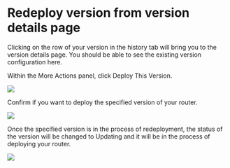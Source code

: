 # Redeploy version from version details page

Clicking on the row of your version in the history tab will bring you to the version details page. You should be able to see the existing version configuration here.

Within the More Actions panel, click Deploy This Version.

![](../../../.gitbook/assets/deploy\_version\_action.png)

Confirm if you want to deploy the specified version of your router.

![](../../../.gitbook/assets/redeploy\_version\_modal.png)

Once the specified version is in the process of redeployment, the status of the version will be changed to Updating and it will be in the process of deploying your router.

![](../../../.gitbook/assets/redeploy\_version\_config.png)
